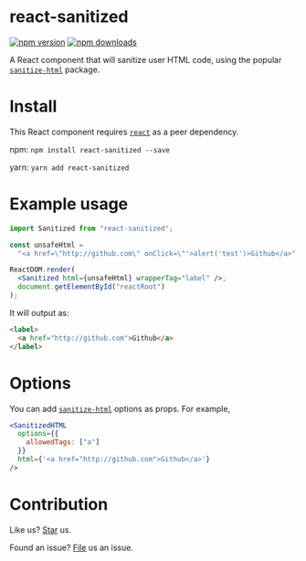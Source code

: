 # react-sanitized
[![npm version](https://badge.fury.io/js/react-sanitized.svg)](https://badge.fury.io/js/react-sanitized)
[![npm downloads](https://img.shields.io/npm/dm/react-sanitized.svg)](https://npmjs.com/package/react-sanitized)

A React component that will sanitize user HTML code, using the popular [`sanitize-html`](https://npmjs.com/package/sanitize-html) package.

# Install

This React component requires [`react`](https://npmjs.com/package/react) as a peer dependency.

npm:
`npm install react-sanitized --save`

yarn:
`yarn add react-sanitized`

# Example usage

```jsx
import Sanitized from "react-sanitized";

const unsafeHtml =
  "<a href=\"http://github.com\" onClick=\"'>alert('test')>Github</a>";

ReactDOM.render(
  <Sanitized html={unsafeHtml} wrapperTag="label" />,
  document.getElementById("reactRoot")
);
```

It will output as:

```html
<label>
  <a href="http://github.com">Github</a>
</label>
```

# Options

You can add [`sanitize-html`](https://npmjs.com/package/sanitize-html) options as props. For example,

```jsx
<SanitizedHTML
  options={{
    allowedTags: ["a"]
  }}
  html={'<a href="http://github.com">Github</a>'}
/>
```

# Contribution

Like us? [Star](https://github.com/marius-ionescu/react-sanitized) us.

Found an issue? [File](https://github.com/marius-ionescu/react-sanitized/issues) us an issue.
